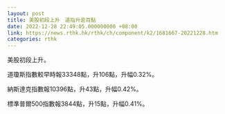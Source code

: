 ```yaml
---
layout: post
title: 美股初段上升　道指升逾百點
date: 2022-12-28 22:49:05.000000000 +08:00
link: https://news.rthk.hk/rthk/ch/component/k2/1681667-20221228.htm
categories: rthk
---
```


美股初段上升。

道瓊斯指數較早時報33348點，升106點，升幅0.32%。

納斯達克指數報10396點，升43點，升幅0.42%。

標準普爾500指數報3844點，升15點，升幅0.41%。
